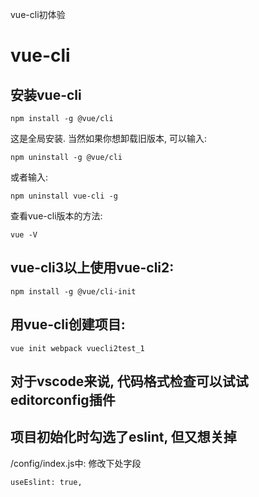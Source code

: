 vue-cli初体验

# vue-cli

## 安装vue-cli

```
npm install -g @vue/cli
```

这是全局安装. 当然如果你想卸载旧版本, 可以输入:

```
npm uninstall -g @vue/cli
```

或者输入:

```
npm uninstall vue-cli -g
```

查看vue-cli版本的方法:

```
vue -V
```


## vue-cli3以上使用vue-cli2:


```
npm install -g @vue/cli-init
```

## 用vue-cli创建项目:

```
vue init webpack vuecli2test_1
```

## 对于vscode来说, 代码格式检查可以试试editorconfig插件


## 项目初始化时勾选了eslint, 但又想关掉

/config/index.js中: 修改下处字段

```
useEslint: true,
```
